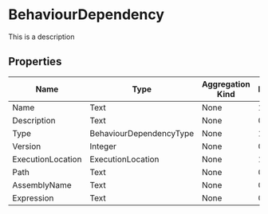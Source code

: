 # BehaviourDependency
This is a description
## Properties
|Name|Type|Aggregation Kind|Multiplicity|Description|
|--|--|--|--|--|
|Name|Text|None|1..*||
|Description|Text|None|0..*||
|Type|BehaviourDependencyType|None|1..*||
|Version|Integer|None|0..*||
|ExecutionLocation|ExecutionLocation|None|1..*||
|Path|Text|None|0..*||
|AssemblyName|Text|None|0..*||
|Expression|Text|None|0..*||
